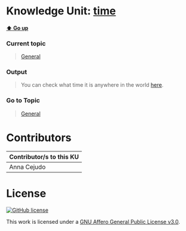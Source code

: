 # Knowledge Unit: [time](../../knowledge_units/general/time.md)

#### [:arrow_up: Go up](../../topics/general.md)
### Current topic
> [General](../../topics/general.md)
### Output
> You can check what time it is anywhere in the world [here](https://time.is/).
### Go to Topic
> [General](../../topics/general.md)


# Contributors

| Contributor/s to this KU |
| - | 
| Anna Cejudo |

# License
[![GitHub license](https://img.shields.io/github/license/inbrainz/cerebro)](https://github.com/inbrainz/cerebro/blob/master/LICENSE)

This work is licensed under a [GNU Affero General Public License v3.0](https://www.gnu.org/licenses/agpl-3.0.txt).